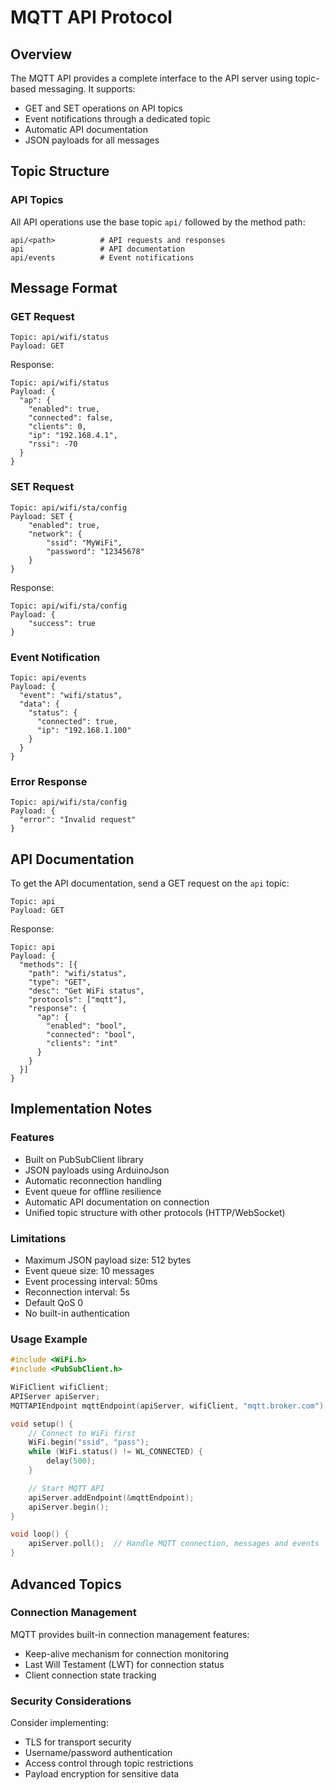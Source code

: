 # MQTT API Protocol

## Overview
The MQTT API provides a complete interface to the API server using topic-based messaging. It supports:
- GET and SET operations on API topics
- Event notifications through a dedicated topic
- Automatic API documentation
- JSON payloads for all messages

## Topic Structure

### API Topics
All API operations use the base topic `api/` followed by the method path:
```
api/<path>          # API requests and responses
api                 # API documentation
api/events          # Event notifications
```

## Message Format

### GET Request
```mqtt
Topic: api/wifi/status
Payload: GET
```

Response:
```mqtt
Topic: api/wifi/status
Payload: {
  "ap": {
    "enabled": true,
    "connected": false,
    "clients": 0,
    "ip": "192.168.4.1",
    "rssi": -70
  }
}
```

### SET Request
```mqtt
Topic: api/wifi/sta/config
Payload: SET {
    "enabled": true,
    "network": {
        "ssid": "MyWiFi",
        "password": "12345678"
    }
}
```

Response:
```mqtt
Topic: api/wifi/sta/config
Payload: {
    "success": true
}
```

### Event Notification
```mqtt
Topic: api/events
Payload: {
  "event": "wifi/status",
  "data": {
    "status": {
      "connected": true,
      "ip": "192.168.1.100"
    }
  }
}
```

### Error Response
```mqtt
Topic: api/wifi/sta/config
Payload: {
  "error": "Invalid request"
}
```

## API Documentation
To get the API documentation, send a GET request on the `api` topic:
```mqtt
Topic: api
Payload: GET
```

Response:
```mqtt
Topic: api
Payload: {
  "methods": [{
    "path": "wifi/status",
    "type": "GET",
    "desc": "Get WiFi status",
    "protocols": ["mqtt"],
    "response": {
      "ap": {
        "enabled": "bool",
        "connected": "bool",
        "clients": "int"
      }
    }
  }]
}
```

## Implementation Notes

### Features
- Built on PubSubClient library
- JSON payloads using ArduinoJson
- Automatic reconnection handling
- Event queue for offline resilience
- Automatic API documentation on connection
- Unified topic structure with other protocols (HTTP/WebSocket)

### Limitations
- Maximum JSON payload size: 512 bytes
- Event queue size: 10 messages
- Event processing interval: 50ms
- Reconnection interval: 5s
- Default QoS 0
- No built-in authentication

### Usage Example
```cpp
#include <WiFi.h>
#include <PubSubClient.h>

WiFiClient wifiClient;
APIServer apiServer;
MQTTAPIEndpoint mqttEndpoint(apiServer, wifiClient, "mqtt.broker.com");

void setup() {
    // Connect to WiFi first
    WiFi.begin("ssid", "pass");
    while (WiFi.status() != WL_CONNECTED) {
        delay(500);
    }

    // Start MQTT API
    apiServer.addEndpoint(&mqttEndpoint);
    apiServer.begin();
}

void loop() {
    apiServer.poll();  // Handle MQTT connection, messages and events
}
```

## Advanced Topics

### Connection Management
MQTT provides built-in connection management features:
- Keep-alive mechanism for connection monitoring
- Last Will Testament (LWT) for connection status
- Client connection state tracking

### Security Considerations
Consider implementing:
- TLS for transport security
- Username/password authentication
- Access control through topic restrictions
- Payload encryption for sensitive data